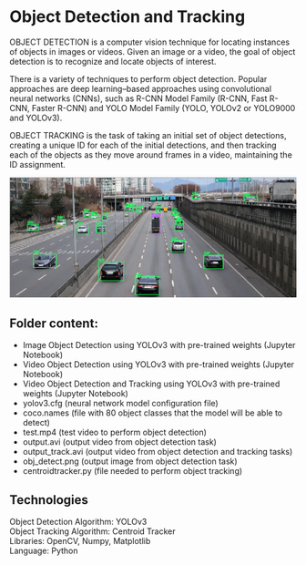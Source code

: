 # Object Detection and Tracking
OBJECT DETECTION is a computer vision technique for locating instances of objects in images or videos. 
Given an image or a video, the goal of object detection is to recognize and locate objects of interest.

There is a variety of techniques to perform object detection. Popular approaches are deep learning–based approaches using convolutional neural networks (CNNs), such as R-CNN Model Family (R-CNN, Fast R-CNN, Faster R-CNN) and YOLO Model Family (YOLO, YOLOv2 or YOLO9000 and YOLOv3).

OBJECT TRACKING is the task of taking an initial set of object detections, creating a unique ID for each of the initial detections, and then tracking each of the objects as they move around frames in a video, maintaining the ID assignment.

![alt text](https://github.com/buropas/Object_Detection/blob/main/Obj_detect.png?raw=true)



## Folder content:
- Image Object Detection using YOLOv3 with pre-trained weights (Jupyter Notebook)
- Video Object Detection using YOLOv3 with pre-trained weights (Jupyter Notebook)
- Video Object Detection and Tracking using YOLOv3 with pre-trained weights (Jupyter Notebook)
- yolov3.cfg (neural network model configuration file)
- coco.names (file with 80 object classes that the model will be able to detect)
- test.mp4 (test video to perform object detection)
- output.avi (output video from object detection task)
- output_track.avi (output video from object detection and tracking tasks)
- obj_detect.png (output image from object detection task)
- centroidtracker.py (file needed to perform object tracking)

## Technologies   
Object Detection Algorithm: YOLOv3   
Object Tracking Algorithm: Centroid Tracker      
Libraries: OpenCV, Numpy, Matplotlib   
Language: Python
